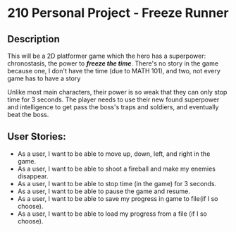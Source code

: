 # 210 Personal Project - Freeze Runner

## Description

This will be a 2D platformer game which the hero
has a superpower: chronostasis, the power to ***freeze the time***. There's no story in the game because
one, I don't have the time (due to MATH 101), and two, not every game has to have a story

Unlike most main characters, their power is so weak that they can only stop time for 3 seconds.
The player needs to use their new found superpower and intelligence to get pass the boss's
traps and soldiers, and eventually beat the boss.

## User Stories:

- As a user, I want to be able to move up, down, left, and right in the game.
- As a user, I want to be able to shoot a fireball and make my enemies disappear.
- As a user, I want to be able to stop time (in the game) for 3 seconds.
- As a user, I want to be able to pause the game and resume.
- As a user, I want to be able to save my progress in game to file(if I so choose).
- As a user, I want to be able to load my progress from a file (if I so choose).
